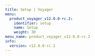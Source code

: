 ```yaml
---
title: Setup | Voyager
menu:
  product_voyager_v12.0.0-rc.2:
    identifier: setup
    name: Setup
    weight: 30
menu_name: product_voyager_v12.0.0-rc.2
info:
  version: v12.0.0-rc.2
---
```


